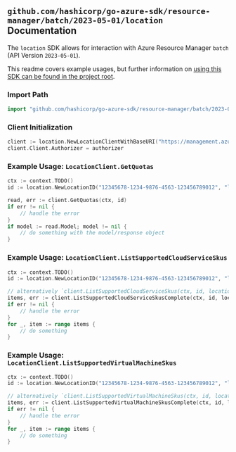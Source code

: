 
## `github.com/hashicorp/go-azure-sdk/resource-manager/batch/2023-05-01/location` Documentation

The `location` SDK allows for interaction with Azure Resource Manager `batch` (API Version `2023-05-01`).

This readme covers example usages, but further information on [using this SDK can be found in the project root](https://github.com/hashicorp/go-azure-sdk/tree/main/docs).

### Import Path

```go
import "github.com/hashicorp/go-azure-sdk/resource-manager/batch/2023-05-01/location"
```


### Client Initialization

```go
client := location.NewLocationClientWithBaseURI("https://management.azure.com")
client.Client.Authorizer = authorizer
```


### Example Usage: `LocationClient.GetQuotas`

```go
ctx := context.TODO()
id := location.NewLocationID("12345678-1234-9876-4563-123456789012", "locationValue")

read, err := client.GetQuotas(ctx, id)
if err != nil {
	// handle the error
}
if model := read.Model; model != nil {
	// do something with the model/response object
}
```


### Example Usage: `LocationClient.ListSupportedCloudServiceSkus`

```go
ctx := context.TODO()
id := location.NewLocationID("12345678-1234-9876-4563-123456789012", "locationValue")

// alternatively `client.ListSupportedCloudServiceSkus(ctx, id, location.DefaultListSupportedCloudServiceSkusOperationOptions())` can be used to do batched pagination
items, err := client.ListSupportedCloudServiceSkusComplete(ctx, id, location.DefaultListSupportedCloudServiceSkusOperationOptions())
if err != nil {
	// handle the error
}
for _, item := range items {
	// do something
}
```


### Example Usage: `LocationClient.ListSupportedVirtualMachineSkus`

```go
ctx := context.TODO()
id := location.NewLocationID("12345678-1234-9876-4563-123456789012", "locationValue")

// alternatively `client.ListSupportedVirtualMachineSkus(ctx, id, location.DefaultListSupportedVirtualMachineSkusOperationOptions())` can be used to do batched pagination
items, err := client.ListSupportedVirtualMachineSkusComplete(ctx, id, location.DefaultListSupportedVirtualMachineSkusOperationOptions())
if err != nil {
	// handle the error
}
for _, item := range items {
	// do something
}
```
